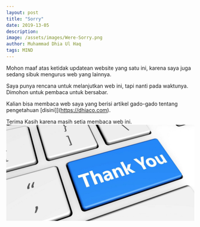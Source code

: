 ```yaml
---
layout: post
title: "Sorry"
date: 2019-13-05
description: 
image: /assets/images/Were-Sorry.png
author: Muhammad Dhia Ul Haq
tags: MIND
---
```

Mohon maaf atas ketidak updatean website yang satu ini, karena saya juga sedang sibuk mengurus web yang lainnya. 

Saya punya rencana untuk melanjutkan web ini, tapi nanti pada waktunya. Dimohon untuk pembaca untuk bersabar.

Kalian bisa membaca web saya yang berisi artikel gado-gado tentang pengetahuan [disini]](https://dhiaco.com).

Terima Kasih karena masih setia membaca web ini.
![Placeholder](/assets/images/terima-kasih.jpeg)
